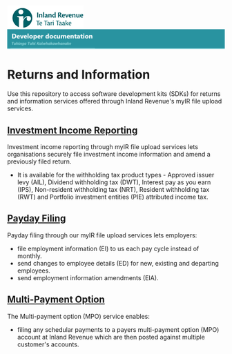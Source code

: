 
![IRD logo](Images/IRlogo.gif)
![Software Dev](Images/SoftwareDev.png) 

# Returns and Information

Use this repository to access software development kits (SDKs) for returns and information services offered through Inland Revenue's myIR file upload services.

## [Investment Income Reporting](./Service%20-%20Investment%20Income%20Reporting/)

Investment income reporting through myIR file upload services lets organisations securely file investment income information and amend a previously filed return.
* It is available for the withholding tax product types - Approved issuer levy (AIL), Dividend withholding tax (DWT), Interest pay as you earn (IPS), Non-resident withholding tax (NRT), Resident withholding tax (RWT) and Portfolio investment entities (PIE) attributed income tax.

## [Payday Filing](./Service%20-%20Payday%20Filing/)

Payday filing through our myIR file upload services lets employers:
* file employment information (EI) to us each pay cycle instead of monthly.
* send changes to employee details (ED) for new, existing and departing employees.
* send employment information amendments (EIA).

## [Multi-Payment Option](./Service%20-%20Multi-Payment%20ption/)

The Multi-payment option (MPO) service enables:
*  filing any schedular payments to a payers multi-payment option (MPO) account at Inland Revenue which are then posted against multiple customer's accounts.